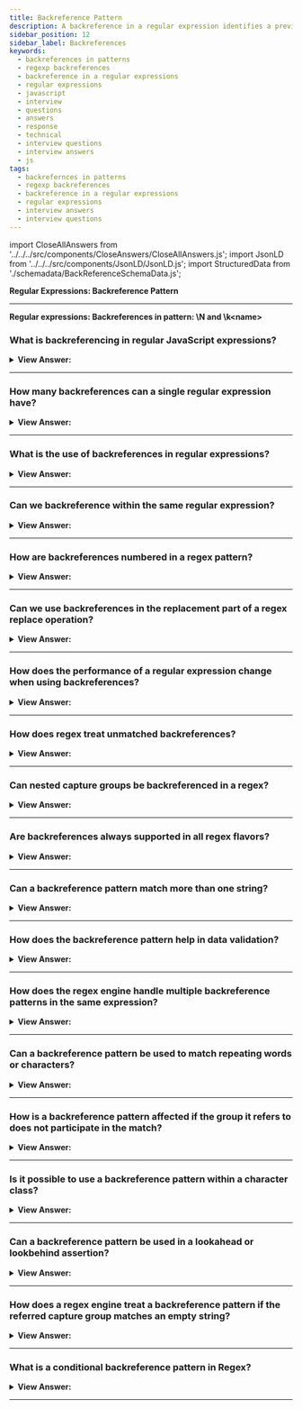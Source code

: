 ```yaml
---
title: Backreference Pattern
description: A backreference in a regular expression identifies a previously matched group and looks for the same text again. Regular Expressions Interview Questions
sidebar_position: 12
sidebar_label: Backreferences
keywords:
  - backreferences in patterns
  - regexp backreferences
  - backreference in a regular expressions
  - regular expressions
  - javascript
  - interview
  - questions
  - answers
  - response
  - technical
  - interview questions
  - interview answers
  - js
tags:
  - backrefernces in patterns
  - regexp backreferences
  - backreference in a regular expressions
  - regular expressions
  - interview answers
  - interview questions
---
```


import CloseAllAnswers from '../../../src/components/CloseAnswers/CloseAllAnswers.js';
import JsonLD from '../../../src/components/JsonLD/JsonLD.js';
import StructuredData from './schemadata/BackReferenceSchemaData.js';

<JsonLD data={StructuredData} />

<head>
  <title>Backreference Pattern | Regular Expressions Questions</title>
</head>

**Regular Expressions: Backreference Pattern**

<CloseAllAnswers />

---

**Regular expressions: Backreferences in pattern: \N and \k&#60;name&#62;**

### What is backreferencing in regular JavaScript expressions?

<details>
  <summary><strong>View Answer:</strong></summary>
  <div>
  <div><strong>Interview Response:</strong> Backreferencing in JavaScript regular expressions involves using a backslash followed by a digit (e.g., \1) to refer to the contents matched by a capturing group.
    </div><br />
  <div><strong>Technical Response:</strong> When matching string patterns using regular expressions, we might wish to match the same piece of text more than once. When the pattern used to perform the first match includes non-literal elements, we can look for the repeated text using a backreference. A backreference in a regular expression identifies a previously matched group and looks for the exact text again.
    </div><br />
  <div><strong className="codeExample">Code Example:</strong><br /><br />

  <div></div>

```js
// Backreference by number: \N
let str = `He said: "She's the one!" "She's the one!".`;

let regexp = /(['"])(.*?)\1/g;

alert(str.match(regexp)); // "She's the one!"

// Backreference by name: \k<name>
let str = `He said: "She's the one!".`;

let regexp = /(?<quote>['"])(.*?)\k<quote>/g;

alert(str.match(regexp)); // "She's the one!"
```

  </div>
  </div>
</details>

---

### How many backreferences can a single regular expression have?

<details>
  <summary><strong>View Answer:</strong></summary>
  <div>
  <div><strong>Interview Response:</strong> There is no strict limit on the number of backreferences in a regular expression. However, practical constraints like memory and performance may affect their usage. Generally, you can have at least 99 backreferences.
  </div>
  <div>

  <div></div>

---

:::note
Note that the actual number of backreferences supported may vary depending on the JavaScript engine you are using.
:::

  </div>
  </div>
</details>

---

### What is the use of backreferences in regular expressions?

<details>
  <summary><strong>View Answer:</strong></summary>
  <div>
  <div><strong>Interview Response:</strong> Backreferences are used to refer back to captured groups in the same pattern, enabling pattern repetition and context-based matches.
  </div>
  </div>
</details>

---

### Can we backreference within the same regular expression?

<details>
  <summary><strong>View Answer:</strong></summary>
  <div>
  <div><strong>Interview Response:</strong> Yes, backreferencing within the same regular expression is possible and common.
  </div>
  </div>
</details>

---

### How are backreferences numbered in a regex pattern?

<details>
  <summary><strong>View Answer:</strong></summary>
  <div>
  <div><strong>Interview Response:</strong> Backreferences are numbered based on the order of opening parentheses of capture groups, starting from 1.
  </div>
  </div>
</details>

---

### Can we use backreferences in the replacement part of a regex replace operation?

<details>
  <summary><strong>View Answer:</strong></summary>
  <div>
  <div><strong>Interview Response:</strong> Yes, backreferences can be used in the replacement part to reuse matched groups in the substitution.
  </div>
  </div>
</details>

---

### How does the performance of a regular expression change when using backreferences?

<details>
  <summary><strong>View Answer:</strong></summary>
  <div>
  <div><strong>Interview Response:</strong> The use of backreferences can slow down regex execution due to additional matching complexity.
  </div>
  </div>
</details>

---

### How does regex treat unmatched backreferences?

<details>
  <summary><strong>View Answer:</strong></summary>
  <div>
  <div><strong>Interview Response:</strong> An unmatched backreference is usually treated as a failed match in regular expressions.
  </div>
  </div>
</details>

---

### Can nested capture groups be backreferenced in a regex?

<details>
  <summary><strong>View Answer:</strong></summary>
  <div>
  <div><strong>Interview Response:</strong> Yes, nested capture groups can be backreferenced based on their opening parentheses order.
  </div>
  </div>
</details>

---

### Are backreferences always supported in all regex flavors?

<details>
  <summary><strong>View Answer:</strong></summary>
  <div>
  <div><strong>Interview Response:</strong> No, not all regex flavors support backreferences. It's important to refer to the documentation of the specific tool or language.
  </div>
  </div>
</details>

---

### Can a backreference pattern match more than one string?

<details>
  <summary><strong>View Answer:</strong></summary>
  <div>
  <div><strong>Interview Response:</strong> Yes, a backreference pattern can match different strings, depending on the contents captured by its group.
  </div>
  </div>
</details>

---

### How does the backreference pattern help in data validation?

<details>
  <summary><strong>View Answer:</strong></summary>
  <div>
  <div><strong>Interview Response:</strong> Backreference patterns can ensure consistency within a match, useful for tasks like validating mirrored strings or repeated patterns.
  </div>
  </div>
</details>

---

### How does the regex engine handle multiple backreference patterns in the same expression?

<details>
  <summary><strong>View Answer:</strong></summary>
  <div>
  <div><strong>Interview Response:</strong> The regex engine handles them sequentially, according to their numerical order starting from the first capture group.
  </div>
  </div>
</details>

---

### Can a backreference pattern be used to match repeating words or characters?

<details>
  <summary><strong>View Answer:</strong></summary>
  <div>
  <div><strong>Interview Response:</strong> Yes, backreference patterns can match repeating characters or words by referencing a previous capture group.
  </div>
  </div>
</details>

---

### How is a backreference pattern affected if the group it refers to does not participate in the match?

<details>
  <summary><strong>View Answer:</strong></summary>
  <div>
  <div><strong>Interview Response:</strong> If the referred group doesn't participate in the match, the backreference fails to match anything.
  </div>
  </div>
</details>

---

### Is it possible to use a backreference pattern within a character class?

<details>
  <summary><strong>View Answer:</strong></summary>
  <div>
  <div><strong>Interview Response:</strong> No, backreferences within a character class are generally not supported, as it would lead to ambiguity in matching.
  </div>
  </div>
</details>

---

### Can a backreference pattern be used in a lookahead or lookbehind assertion?

<details>
  <summary><strong>View Answer:</strong></summary>
  <div>
  <div><strong>Interview Response:</strong> Yes, backreferences can be used in lookahead and lookbehind assertions, referencing a group earlier in the pattern.
  </div>
  </div>
</details>

---

### How does a regex engine treat a backreference pattern if the referred capture group matches an empty string?

<details>
  <summary><strong>View Answer:</strong></summary>
  <div>
  <div><strong>Interview Response:</strong> If the capture group matches an empty string, the backreference will also match an empty string.
  </div>
  </div>
</details>

---

### What is a conditional backreference pattern in Regex?

<details>
  <summary><strong>View Answer:</strong></summary>
  <div>
  <div><strong>Interview Response:</strong> A conditional backreference matches if the referenced group participated in the match, else matches an alternative or fails. Not all regex flavors support this.
  </div>
  </div>
</details>

---
